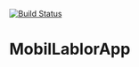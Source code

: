 [![Build Status](https://travis-ci.com/kozgot/MobilLablorApp.svg?branch=master)](https://travis-ci.com/kozgot/MobilLablorApp)

# MobilLablorApp
